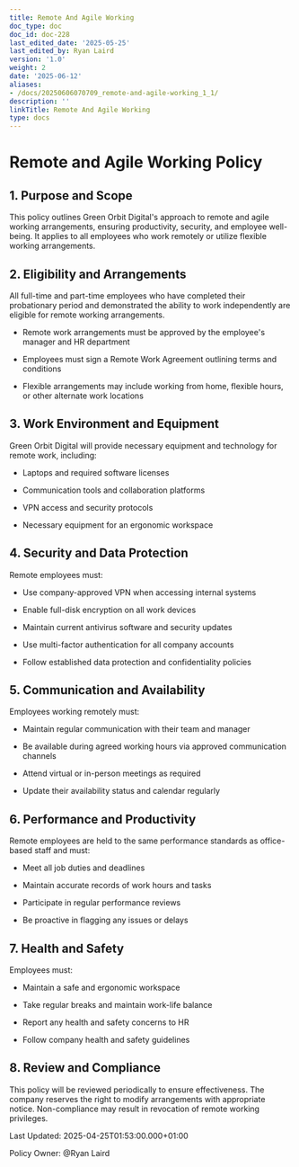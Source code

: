 ```yaml
---
title: Remote And Agile Working
doc_type: doc
doc_id: doc-228
last_edited_date: '2025-05-25'
last_edited_by: Ryan Laird
version: '1.0'
weight: 2
date: '2025-06-12'
aliases:
- /docs/20250606070709_remote-and-agile-working_1_1/
description: ''
linkTitle: Remote And Agile Working
type: docs
---
```


# Remote and Agile Working Policy

## 1. Purpose and Scope

This policy outlines Green Orbit Digital's approach to remote and agile working arrangements, ensuring productivity, security, and employee well-being. It applies to all employees who work remotely or utilize flexible working arrangements.

## 2. Eligibility and Arrangements

All full-time and part-time employees who have completed their probationary period and demonstrated the ability to work independently are eligible for remote working arrangements.

- Remote work arrangements must be approved by the employee's manager and HR department

- Employees must sign a Remote Work Agreement outlining terms and conditions

- Flexible arrangements may include working from home, flexible hours, or other alternate work locations

## 3. Work Environment and Equipment

Green Orbit Digital will provide necessary equipment and technology for remote work, including:

- Laptops and required software licenses

- Communication tools and collaboration platforms

- VPN access and security protocols

- Necessary equipment for an ergonomic workspace

## 4. Security and Data Protection

Remote employees must:

- Use company-approved VPN when accessing internal systems

- Enable full-disk encryption on all work devices

- Maintain current antivirus software and security updates

- Use multi-factor authentication for all company accounts

- Follow established data protection and confidentiality policies

## 5. Communication and Availability

Employees working remotely must:

- Maintain regular communication with their team and manager

- Be available during agreed working hours via approved communication channels

- Attend virtual or in-person meetings as required

- Update their availability status and calendar regularly

## 6. Performance and Productivity

Remote employees are held to the same performance standards as office-based staff and must:

- Meet all job duties and deadlines

- Maintain accurate records of work hours and tasks

- Participate in regular performance reviews

- Be proactive in flagging any issues or delays

## 7. Health and Safety

Employees must:

- Maintain a safe and ergonomic workspace

- Take regular breaks and maintain work-life balance

- Report any health and safety concerns to HR

- Follow company health and safety guidelines

## 8. Review and Compliance

This policy will be reviewed periodically to ensure effectiveness. The company reserves the right to modify arrangements with appropriate notice. Non-compliance may result in revocation of remote working privileges.

Last Updated: 2025-04-25T01:53:00.000+01:00

Policy Owner: @Ryan Laird
